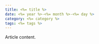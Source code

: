 ```yaml
---
title: <%= title %>
date: <%= year %>-<%= month %>-<%= day %>
category: <%= category %>
tags: <%= tags %>
---
```


Article content.
